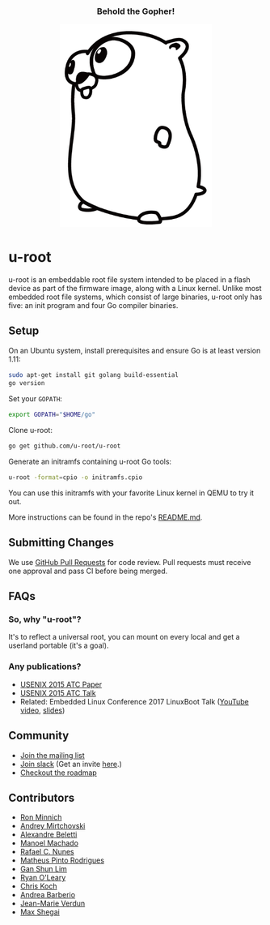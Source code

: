 <center>
  <h3>Behold the Gopher!</h3>
  <img src="img/u-root-logo.png" alt="u-root logo" width=300 />
</center>


# u-root

u-root is an embeddable root file system intended to be placed in a flash device
as part of the firmware image, along with a Linux kernel. Unlike most embedded
root file systems, which consist of large binaries, u-root only has five: an
init program and four Go compiler binaries.

## Setup

On an Ubuntu system, install prerequisites and ensure Go is at least version
1.11:

```sh
sudo apt-get install git golang build-essential
go version
```

Set your `GOPATH`:

```sh
export GOPATH="$HOME/go"
```

Clone u-root:

```sh
go get github.com/u-root/u-root
```

Generate an initramfs containing u-root Go tools:

```sh
u-root -format=cpio -o initramfs.cpio
```

You can use this initramfs with your favorite Linux kernel in QEMU to try it
out.

More instructions can be found in the repo's
[README.md](https://github.com/u-root/u-root/blob/master/README.md).

## Submitting Changes

We use [GitHub Pull Requests](https://github.com/u-root/u-root/pulls) for code
review. Pull requests must receive one approval and pass CI before being merged.


## FAQs

### So, why "u-root"?

It's to reflect a universal root, you can mount on every
local and get a userland portable (it's a goal).

### Any publications?

- [USENIX 2015 ATC Paper](https://www.usenix.org/system/files/conference/atc15/atc15-paper-minnich.pdf)
- [USENIX 2015 ATC Talk](https://www.usenix.org/conference/atc15/technical-session/presentation/minnich)
- Related: Embedded Linux Conference 2017 LinuxBoot Talk ([YouTube video](https://www.youtube.com/watch?v=iffTJ1vPCSo), [slides](https://schd.ws/hosted_files/osseu17/84/Replace%20UEFI%20with%20Linux.pdf))


## Community

- [Join the mailing list](https://groups.google.com/forum/#!forum/u-root)
- [Join slack](https://u-root.slack.com/) (Get an invite [here](http://slack.u-root.com).)
- [Checkout the roadmap](https://github.com/u-root/u-root/blob/master/roadmap.md)


## Contributors

* [Ron Minnich](https://github.com/rminnich)
* [Andrey Mirtchovski](https://github.com/mirtchovski)
* [Alexandre Beletti](https://github.com/rhiguita)
* [Manoel Machado](https://github.com/ryukinix)
* [Rafael C. Nunes](https://github.com/rafaelcn)
* [Matheus Pinto Rodrigues](https://github.com/mathgamain)
* [Gan Shun Lim](https://github.com/GanShun)
* [Ryan O'Leary](https://github.com/rjoleary)
* [Chris Koch](https://github.com/hugelgupf)
* [Andrea Barberio](https://github.com/insomniacslk)
* [Jean-Marie Verdun](https://github.com/vejmarie)
* [Max Shegai](https://github.com/n-canter)

